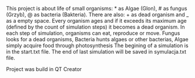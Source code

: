 This project is about life of small organisms: * as Algae (Glon), # as fungus (Grzyb), @ as bacteria (Bakteria). There are also: + as dead organism 
and _ as a empty space. Every organism ages and if it exceeds its maximum age (defined by the count of simulation steps) it becomes a dead organism.
In each step of simulation, organisms can eat, reproduce or move.
Fungus looks for a dead organisms, Bacteria hunts algaes or other bacterias, Algae simply acquire food through photosynthesis
The begining of a simulation is in the start.txt file.
The end of last simulation will be saved in symulacja.txt file.

Project was build in QT Creator
